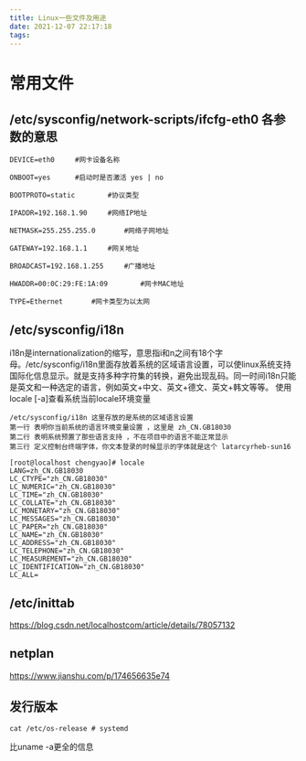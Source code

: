 ```yaml
---
title: Linux一些文件及用途
date: 2021-12-07 22:17:18
tags:
---
```


# 常用文件
## /etc/sysconfig/network-scripts/ifcfg-eth0 各参数的意思

```
DEVICE=eth0     #网卡设备名称

ONBOOT=yes      #启动时是否激活 yes | no

BOOTPROTO=static        #协议类型

IPADDR=192.168.1.90     #网络IP地址

NETMASK=255.255.255.0       #网络子网地址

GATEWAY=192.168.1.1     #网关地址

BROADCAST=192.168.1.255     #广播地址

HWADDR=00:0C:29:FE:1A:09        #网卡MAC地址

TYPE=Ethernet       #网卡类型为以太网
```

<!-- more -->

## /etc/sysconfig/i18n

i18n是internationalization的缩写，意思指i和n之间有18个字母。/etc/sysconfig/i18n里面存放着系统的区域语言设置，可以使linux系统支持国际化信息显示。就是支持多种字符集的转换，避免出现乱码。同一时间i18n只能是英文和一种选定的语言，例如英文+中文、英文+德文、英文+韩文等等。
使用locale [-a]查看系统当前locale环境变量

```
/etc/sysconfig/i18n 这里存放的是系统的区域语言设置
第一行 表明你当前系统的语言环境变量设置 ，这里是 zh_CN.GB18030
第二行 表明系统预置了那些语言支持 ，不在项目中的语言不能正常显示
第三行 定义控制台终端字体，你文本登录的时候显示的字体就是这个 latarcyrheb-sun16
```

```
[root@localhost chengyao]# locale  
LANG=zh_CN.GB18030  
LC_CTYPE="zh_CN.GB18030"  
LC_NUMERIC="zh_CN.GB18030"  
LC_TIME="zh_CN.GB18030"  
LC_COLLATE="zh_CN.GB18030"  
LC_MONETARY="zh_CN.GB18030"  
LC_MESSAGES="zh_CN.GB18030"  
LC_PAPER="zh_CN.GB18030"  
LC_NAME="zh_CN.GB18030"  
LC_ADDRESS="zh_CN.GB18030"  
LC_TELEPHONE="zh_CN.GB18030"  
LC_MEASUREMENT="zh_CN.GB18030"  
LC_IDENTIFICATION="zh_CN.GB18030"  
LC_ALL=  
```

## /etc/inittab

https://blog.csdn.net/localhostcom/article/details/78057132

## netplan

https://www.jianshu.com/p/174656635e74

## 发行版本
```shell
cat /etc/os-release # systemd
```
比uname -a更全的信息